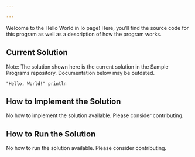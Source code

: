 ```yaml
---

---
```


Welcome to the Hello World in Io page! Here, you'll find the source code for this program as well as a description of how the program works.

## Current Solution

Note: The solution shown here is the current solution in the Sample Programs repository. Documentation below may be outdated.

```Io
"Hello, World!" println

```

## How to Implement the Solution

No how to implement the solution available. Please consider contributing.

## How to Run the Solution

No how to run the solution available. Please consider contributing.